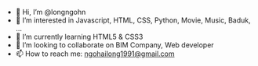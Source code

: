 - 👋 Hi, I’m @longngohn
- 👀 I’m interested in Javascript, HTML, CSS, Python, Movie, Music, Baduk, ...
- 🌱 I’m currently learning HTML5 & CSS3
- 💞️ I’m looking to collaborate on BIM Company, Web developer
- 📫 How to reach me: ngohailong1991@gmail.com

<!---
longngohn/longngohn is a ✨ special ✨ repository because its `README.md` (this file) appears on your GitHub profile.
You can click the Preview link to take a look at your changes.
--->
